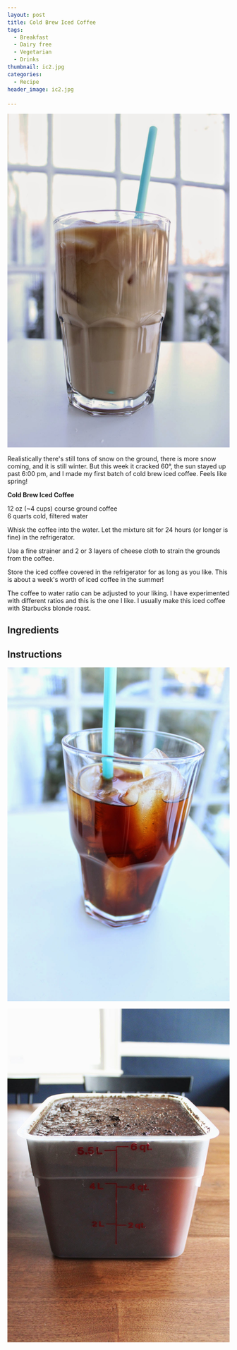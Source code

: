 ```yaml
---
layout: post
title: Cold Brew Iced Coffee
tags:
  - Breakfast
  - Dairy free
  - Vegetarian
  - Drinks
thumbnail: ic2.jpg
categories:
  - Recipe
header_image: ic2.jpg

---
```


![Image of Cold Brew Iced Coffee.](/upload/ic2.jpg)

Realistically there's still tons of snow on the ground, there is more snow coming, and it is still winter. But this week it cracked 60°, the sun stayed up past 6:00 pm, and I made my first batch of cold brew iced coffee. Feels like spring!  

  

  

  
**Cold Brew Iced Coffee**  
  
12 oz (~4 cups) course ground coffee  
6 quarts cold, filtered water  
  
Whisk the coffee into the water. Let the mixture sit for 24 hours (or longer is fine) in the refrigerator.  
  
Use a fine strainer and 2 or 3 layers of cheese cloth to strain the grounds from the coffee.  
  
Store the iced coffee covered in the refrigerator for as long as you like. This is about a week's worth of iced coffee in the summer!  
  
The coffee to water ratio can be adjusted to your liking. I have experimented with different ratios and this is the one I like. I usually make this iced coffee with Starbucks blonde roast.

## Ingredients



## Instructions







![Image of Cold Brew Iced Coffee.](/upload/ic1.jpg)

![Image of Cold Brew Iced Coffee.](/upload/ic3.jpg)
